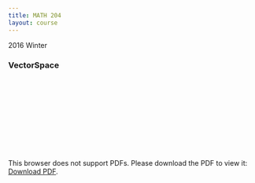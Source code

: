 ```yaml
---
title: MATH 204
layout: course
---
```


2016 Winter

<!--more-->
### VectorSpace
<object data="{{ site.url }}/assets/MATH/VectorSpace.pdf" type="application/pdf" width="100%" height="850px">
    <embed src="{{ site.url }}/assets/MATH/VectorSpace.pdf" type="application/pdf">
        <p>This browser does not support PDFs. Please download the PDF to view it: <a href="{{ site.url }}/assets/MATH/VectorSpace.pdf">Download PDF</a>.</p>
    </embed>
</object>
